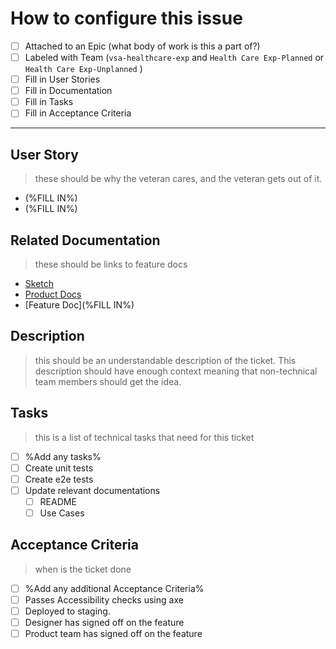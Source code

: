 # How to configure this issue

- [ ] Attached to an Epic (what body of work is this a part of?)
- [ ] Labeled with Team (`vsa-healthcare-exp` and `Health Care Exp-Planned` or `Health Care Exp-Unplanned` )
- [ ] Fill in User Stories
- [ ] Fill in Documentation
- [ ] Fill in Tasks
- [ ] Fill in Acceptance Criteria

---

## User Story

> these should be why the veteran cares, and the veteran gets out of it.

- (%FILL IN%)
- (%FILL IN%)

## Related Documentation

> these should be links to feature docs

- [Sketch](https://www.sketch.com/s/e79a827e-42cf-4a82-b554-874c75b5c70e)
- [Product Docs](https://github.com/department-of-veterans-affairs/va.gov-team/tree/master/products/health-care/checkin)
- [Feature Doc](%FILL IN%)

## Description

> this should be an understandable description of the ticket. This description should have enough context meaning that non-technical team members should get the idea.

## Tasks

> this is a list of technical tasks that need for this ticket

- [ ] %Add any tasks%
- [ ] Create unit tests
- [ ] Create e2e tests
- [ ] Update relevant documentations
  - [ ] README
  - [ ] Use Cases

## Acceptance Criteria

> when is the ticket done

- [ ] %Add any additional Acceptance Criteria%
- [ ] Passes Accessibility checks using axe
- [ ] Deployed to staging.
- [ ] Designer has signed off on the feature
- [ ] Product team has signed off on the  feature
